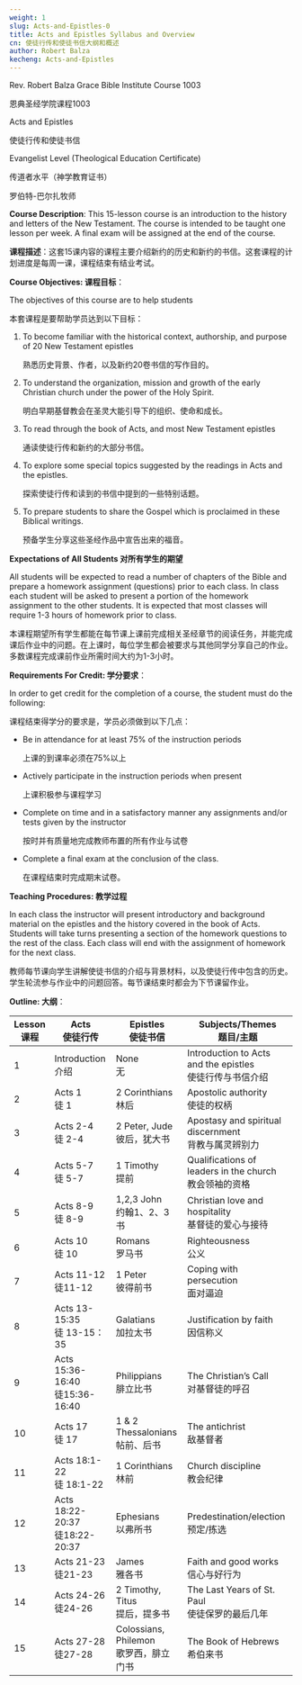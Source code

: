 ```yaml
---
weight: 1
slug: Acts-and-Epistles-0
title: Acts and Epistles Syllabus and Overview
cn: 使徒行传和使徒书信大纲和概述 
author: Robert Balza
kecheng: Acts-and-Epistles
---
```



Rev. Robert Balza Grace Bible Institute Course 1003

恩典圣经学院课程1003

Acts and Epistles

使徒行传和使徒书信

Evangelist Level (Theological Education Certificate)

传道者水平（神学教育证书）

罗伯特-巴尔扎牧师

**Course Description**: This 15-lesson course is an introduction to the history and letters of the New Testament. The course is intended to be taught one lesson per week. A final exam will be assigned at the end of the course.  

**课程描述**：这套15课内容的课程主要介绍新约的历史和新约的书信。这套课程的计划进度是每周一课，课程结束有结业考试。

**Course Objectives:  课程目标**：

The objectives of this course are to help students

本套课程是要帮助学员达到以下目标：

1. To become familiar with the historical context, authorship, and purpose of 20 New Testament epistles
     
     熟悉历史背景、作者，以及新约20卷书信的写作目的。

2. To understand the organization, mission and growth of the early Christian church under the power of the Holy Spirit. 

    明白早期基督教会在圣灵大能引导下的组织、使命和成长。

3. To read through the book of Acts, and most New Testament epistles 

    通读使徒行传和新约的大部分书信。

4. To explore some special topics suggested by the readings in Acts and the epistles. 

    探索使徒行传和读到的书信中提到的一些特别话题。

5. To prepare students to share the Gospel which is proclaimed in these Biblical writings. 

    预备学生分享这些圣经作品中宣告出来的福音。

**Expectations of All Students 对所有学生的期望**

All students will be expected to read a number of chapters of the Bible and prepare a homework assignment (questions) prior to each class. In class each student will be asked to present a portion of the homework assignment to the other students. It is expected that most classes will require 1-3 hours of homework prior to class.

本课程期望所有学生都能在每节课上课前完成相关圣经章节的阅读任务，并能完成课后作业中的问题。在上课时，每位学生都会被要求与其他同学分享自己的作业。 多数课程完成课前作业所需时间大约为1-3小时。

**Requirements For Credit: 学分要求**：

In order to get credit for the completion of a course, the student must do the following:

课程结束得学分的要求是，学员必须做到以下几点：

- Be in attendance for at least 75% of the instruction periods

    上课的到课率必须在75%以上

- Actively participate in the instruction periods when present

    上课积极参与课程学习

- Complete on time and in a satisfactory manner any assignments and/or tests given by the instructor

    按时并有质量地完成教师布置的所有作业与试卷

- Complete a final exam at the conclusion of the class.

    在课程结束时完成期末试卷。

**Teaching Procedures: 教学过程**

In each class the instructor will present introductory and background material on the epistles and the history covered in the book of Acts. Students will take turns presenting a section of the homework questions to the rest of the class. Each class will end with the assignment of homework for the next class. 

教师每节课向学生讲解使徒书信的介绍与背景材料，以及使徒行传中包含的历史。学生轮流参与作业中的问题回答。每节课结束时都会为下节课留作业。



**Outline: 大纲**：

|  Lesson <br /> 课程  |  Acts <br />使徒行传	  |  Epistles <br />使徒书信  |  Subjects/Themes <br /> 题目/主题  |
|  ----  |  ----  |  ----  |  ----  |
|  1  |  Introduction <br />介绍  |  None<br />无  |  Introduction to Acts and the epistles<br />使徒行传与书信介绍  |
|  2  |  Acts 1 <br />徒 1  |  	2 Corinthians<br />林后  |  	Apostolic authority<br />使徒的权柄  |
|  3  |  Acts 2-4<br />徒 2-4  |  	2 Peter, Jude<br />彼后，犹大书  |  	Apostasy and spiritual discernment <br />背教与属灵辨别力  |
|  4  |  Acts 5-7<br />徒 5-7  |   	1 Timothy<br />提前  |	Qualifications of leaders in the church<br />教会领袖的资格  |
|  5  |  Acts 8-9<br />徒 8-9  |   	1,2,3 John<br />约翰1、2、3书  |  Christian love and hospitality  <br/>基督徒的爱心与接待  |
|  6  |  Acts 10<br />徒 10   |  	Romans<br />罗马书  |  	Righteousness<br />公义  |
|  7  |  Acts 11-12<br />徒11-12  |  	1 Peter<br />彼得前书	 |  Coping with persecution<br />面对逼迫  |
|  8  |  	Acts 13-15:35<br />徒 13-15：35  |  Galatians<br />加拉太书  |  Justification by faith <br />因信称义  |
|  9  |  	Acts 15:36-16:40<br />徒15:36-16:40  |  	Philippians<br />腓立比书  |  The Christian’s Call<br />对基督徒的呼召  |
|  10  |  	Acts 17<br />徒 17  |   	1 & 2 Thessalonians<br />帖前、后书  |  	The antichrist<br />敌基督者  |
|  11  |  	Acts 18:1-22<br />徒 18:1-22  |  	1 Corinthians<br />林前	  |  Church discipline<br />教会纪律  |
|  12  |  	Acts 18:22-20:37<br />徒18:22-20:37	  |  Ephesians<br />以弗所书  |  	Predestination/election<br />预定/拣选  |
|  13  |  	Acts 21-23<br />徒21-23  |  	James<br />雅各书  |  	Faith and good works<br />信心与好行为  |
|  14  |  	Acts 24-26<br />徒24-26  |  	2 Timothy, Titus <br />提后，提多书  |  	The Last Years of St. Paul<br />使徒保罗的最后几年  |
|  15  |  	Acts 27-28<br />徒27-28  |  	Colossians, Philemon<br />歌罗西，腓立门书  |  	The Book of Hebrews<br />希伯来书  |

